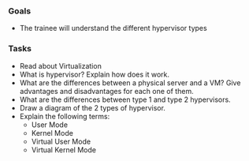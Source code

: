 
### Goals
- The trainee will understand the different hypervisor types

### Tasks
- Read about Virtualization
- What is hypervisor? Explain how does it work.
- What are the differences between a physical server and a VM? Give advantages and disadvantages for each one of them.
- What are the differences between type 1 and type 2 hypervisors.
- Draw a diagram of the 2 types of hypervisor.
- Explain the following terms:
  - User Mode
  - Kernel Mode
  - Virtual User Mode
  - Virtual Kernel Mode

